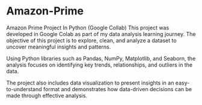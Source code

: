 # Amazon-Prime
Amazon Prime Project In Python (Google Collab)
This project was developed in Google Colab as part of my data analysis learning journey. The objective of this project is to explore, clean, and analyze a dataset to uncover meaningful insights and patterns.

Using Python libraries such as Pandas, NumPy, Matplotlib, and Seaborn, the analysis focuses on identifying key trends, relationships, and outliers in the data.

The project also includes data visualization to present insights in an easy-to-understand format and demonstrates how data-driven decisions can be made through effective analysis.
